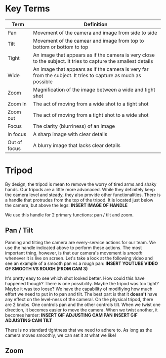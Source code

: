 <!-- TITLE: 103 - Movement -->
<!-- SUBTITLE: ALWAYS moving..... always... -->

# Key Terms
| Term | Definition |
| --- | --- |
| Pan | Movement of the camera and image from side to side |
| Tilt | Movement of the camear and image from top to bottom or bottom to top |
| Tight | An image that appears as if the camera is very close to the subject. It tries to capture the smallest details |
| Wide | An image that appears as if the camera is very far from the subject. It tries to capture as much as possible |
| Zoom | Magnification of the image between a wide and tight shot |
| Zoom In | The act of moving from a wide shot to a tight shot |
| Zoom out | The act of moving from a tight shot to a wide shot |
| Focus | The clarity (blurriness) of an image |
| In focus | A sharp image with clear details |
| Out of focus | A blurry image that lacks clear details |
# Tripod
By design, the tripod is mean to remove the worry of tired arms and shaky hands. Our tripods are a little more advanaced. While they definitely keep the camera level and steady, they also provide other functionalities. There is a handle that protrudes from the top of the tripod. It is located just below the camera, but above the legs:
**INSERT IMAGE OF HANDLE**

We use this handle for 2 primary functions: pan / tilt and zoom.
## Pan / Tilt
Panning and tilting the camera are every-service actions for our team. We use the handle indicated above to perform these actions. The most important thing, however, is that our camera's movement is _smooth_ whenever it is live on screen. Let's take a look at the following video and see an example of a smooth pan vs a rough pan:
**INSERT YOUTUBE VIDEO OF SMOOTH VS ROUGH (FROM CAM 3)**

It's pretty easy to see which shot looked better. How could this have happened though? There is one possibility. Maybe the tripod was too tight? Maybe it was too loose? We have the capability of modifiying how much effort we need to put in to pan and tilt. The best part is that it **doesn't** have any effect on the level-ness of the camera!. On the physical tripod, there are 2 knobs. One controls pan and the other controls tilt. When we twist one direction, it becomes easier to move the camera. When we twist another, it becomes harder:
**INSERT GIF ADJUSTING CAM PAN** **INSERT GIF ADJUSTING CAM TILT**

There is no standard tightness that we need to adhere to. As long as the camera moves smoothly, we can set it at what we like!
## Zoom